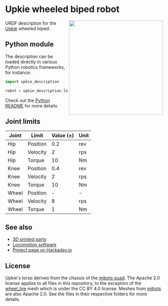 # Upkie wheeled biped robot

<img src="https://user-images.githubusercontent.com/1189580/169594012-2d685579-2b66-4470-9def-57bd0656b420.png" align="right" width="300">

URDF description for the [Upkie](https://hackaday.io/project/185729-upkie-wheeled-biped-robot) wheeled biped. 

## Python module

The description can be loaded directly in various Python robotics frameworks, for instance:

```python
import upkie_description

robot = upkie_description.load_in_pinocchio()
```

Check out the [Python README](dist/python/README.md) for more details.

## Joint limits

| Joint | Limit    | Value (±) | Unit |
|-------|----------|-----------|------|
| Hip   | Position | 0.2       | rev  |
| Hip   | Velocity | 2         | rps  |
| Hip   | Torque   | 10        | Nm   |
| Knee  | Position | 0.4       | rev  |
| Knee  | Velocity | 2         | rps  |
| Knee  | Torque   | 10        | Nm   |
| Wheel | Position | -         | -    |
| Wheel | Velocity | 8         | rps  |
| Wheel | Torque   | 1         | Nm   |

## See also

- [3D printed parts](https://github.com/tasts-robots/upkie_parts)
- [Locomotion software](https://github.com/tasts-robots/upkie)
- [Project page on Hackaday.io](https://hackaday.io/project/185729/logs)

## License

Upkie's torso derives from the chassis of the [mjbots quad](https://github.com/mjbots/quad). The Apache 2.0 license applies to all files in this repository, to the exception of the [wheel\_tire](meshes/wheel_tire) mesh which is under the CC BY 4.0 license. Meshes from [mjbots](meshes/mjbots) are also Apache 2.0. See the files in their respective folders for more details.
